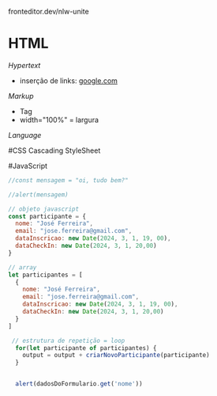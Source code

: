 fronteditor.dev/nlw-unite
# HTML

*Hypertext*
- inserção de links:
  <a href="https://google.com">google.com</a>

*Markup*
- Tag
- width="100%" = largura

*Language*


#CSS
Cascading StyleSheet


#JavaScript
```js
//const mensagem = "oi, tudo bem?"

//alert(mensagem)

// objeto javascript
const participante = {
  nome: "José Ferreira",
  email: "jose.ferreira@gmail.com",
  dataInscricao: new Date(2024, 3, 1, 19, 00),
  dataCheckIn: new Date(2024, 3, 1, 20,00)
}

// array
let participantes = [
  {
    nome: "José Ferreira",
    email: "jose.ferreira@gmail.com",
    dataInscricao: new Date(2024, 3, 1, 19, 00),
    dataCheckIn: new Date(2024, 3, 1, 20,00)
  }
]

 // estrutura de repetição = loop
  for(let participante of participantes) {
    output = output + criarNovoParticipante(participante)
  }


  alert(dadosDoFormulario.get('nome'))
